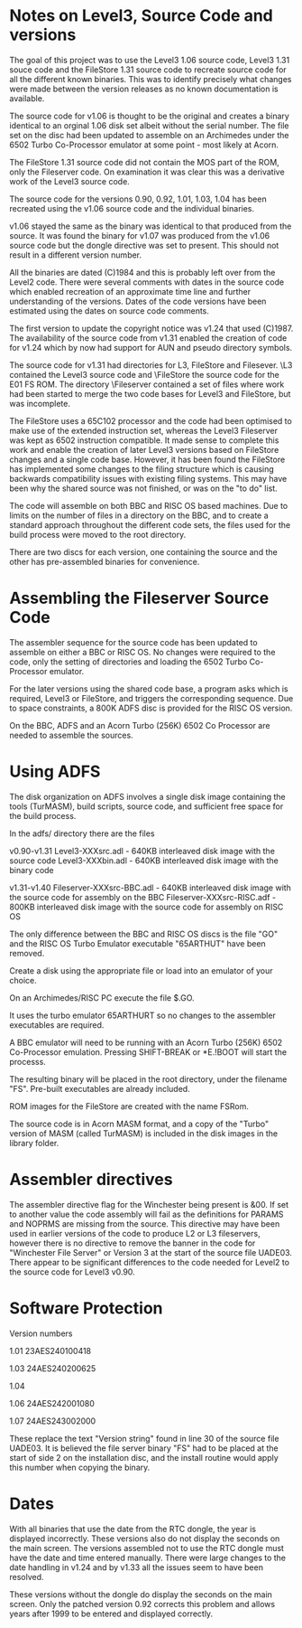 Notes on Level3, Source Code and versions
============================================

The goal of this project was to use the Level3 1.06 source code, Level3 1.31 souce code and the FileStore 1.31 source code to recreate source code for all the different known binaries. This was to identify precisely what changes were made between the version releases as no known documentation is available.

The source code for v1.06 is thought to be the original and creates a binary identical to an orginal 1.06 disk set albeit without the serial number. The file set on the disc had been updated to assemble on an Archimedes under the 6502 Turbo Co-Processor emulator at some point - most likely at Acorn.

The FileStore 1.31 source code did not contain the MOS part of the ROM, only the Fileserver code. On examination it was clear this was a derivative work of the Level3 source code. 

The source code for the versions 0.90, 0.92, 1.01, 1.03, 1.04 has been recreated using the v1.06 source code and the individual binaries.

v1.06 stayed the same as the binary was identical to that produced from the source. It was found the binary for v1.07 was produced from the v1.06 source code but the dongle directive was set to present. This should not result in a different version number.

All the binaries are dated (C)1984 and this is probably left over from the Level2 code. There were several comments with dates in the source code which enabled recreation of an approximate time line and further understanding of the versions. Dates of the code versions have been estimated using the dates on source code comments.

The first version to update the copyright notice was v1.24 that used (C)1987. The availability of the source code from v1.31 enabled the creation of code for v1.24 which by now had support for AUN and pseudo directory symbols.

The source code for v1.31 had directories for L3, FileStore and Filesever. 
\L3 contained the Level3 source code and \FileStore the source code for the E01 FS ROM. The directory \Fileserver contained a set of files where work had been started to merge the two code bases for Level3 and FileStore, but was  incomplete. 

The FileStore uses a 65C102 processor and the code had been optimised to make use of the extended instruction set, whereas the Level3 Fileserver was kept as 6502 instruction compatible. It made sense to complete this work and enable the creation of later Level3 versions based on FileStore changes and a single code base. However, it has been found the FileStore has implemented some changes to the filing structure which is causing backwards compatibility issues with existing filing systems. This may have been why the shared source was not finished, or was on the "to do" list.

The code will assemble on both BBC and RISC OS based machines. Due to limits on the number of files in a directory on the BBC, and to create a standard approach throughout the different code sets, the files used for the build  process were moved to the root directory.

There are two discs for each version, one containing the source and the other has pre-assembled binaries for convenience.


Assembling the Fileserver Source Code
=====================================

The assembler sequence for the source code has been updated to assemble on either a BBC or RISC OS. No changes were required to the code, only the setting of directories and loading the 6502 Turbo Co-Processor emulator.

For the later versions using the shared code base, a program asks which is  required, Level3 or FileStore, and triggers the corresponding sequence. Due to space constraints, a 800K ADFS disc is provided for the RISC OS version.

On the BBC, ADFS and an Acorn Turbo (256K) 6502 Co Processor are needed to assemble the sources.


Using ADFS
==========

The disk organization on ADFS involves a single disk image containing the tools (TurMASM), build scripts, source code, and sufficient free space for the build process.

In the adfs/ directory there are the files 

v0.90-v1.31
   Level3-XXXsrc.adl - 640KB interleaved disk image with the source code
   Level3-XXXbin.adl - 640KB interleaved disk image with the binary code

v1.31-v1.40
   Fileserver-XXXsrc-BBC.adl  - 640KB interleaved disk image with the source
                                code for assembly on the BBC
   Fileserver-XXXsrc-RISC.adf - 800KB interleaved disk image with the source
                                code for assembly on RISC OS

The only difference between the BBC and RISC OS discs is the file "GO" and the RISC OS Turbo Emulator executable "65ARTHUT" have been removed.
   
Create a disk using the appropriate file or load into an emulator of your choice.

On an Archimedes/RISC PC execute the file $.GO.

It uses the turbo emulator 65ARTHURT so no changes to the assembler executables are required.

A BBC emulator will need to be running with an Acorn Turbo (256K) 6502 Co-Processor emulation. Pressing SHIFT-BREAK or *E.!BOOT will start the processs.

The resulting binary will be placed in the root directory, under the filename "FS". Pre-built executables are already included.

ROM images for the FileStore are created with the name FSRom.

The source code is in Acorn MASM format, and a copy of the "Turbo" version of MASM (called TurMASM) is included in the disk images in the library folder.


Assembler directives
====================

The assembler directive flag for the Winchester being present is &00. If set to another value the code assembly will fail as the definitions for PARAMS and NOPRMS are missing from the source. This directive may have been used in earlier versions of the code to produce L2 or L3 fileservers, however there is no directive to remove the banner in the code for "Winchester File Server" or Version 3 at the start of the source file UADE03. There appear to be significant differences to the code needed for Level2 to the source code for Level3 v0.90.

Software Protection
===================
Version numbers

1.01 23AES240100418

1.03 24AES240200625

1.04

1.06 24AES242001080

1.07 24AES243002000

These replace the text  "Version string" found in line 30 of the source file UADE03. It is believed the file server binary "FS" had to be placed at the start of side 2 on the installation disc, and the install routine would apply this number when copying the binary.


Dates
=====
With all binaries that use the date from the RTC dongle, the year is displayed incorrectly. These versions also do not display the seconds on the main screen. The versions assembled not to use the RTC dongle must have the date and time entered manually. There were large changes to the date handling in v1.24 and by v1.33 all the issues seem to have been resolved.

These versions without the dongle do display the seconds on the main screen. Only the patched version 0.92 corrects this problem and allows years after 1999 to be entered and displayed correctly.
